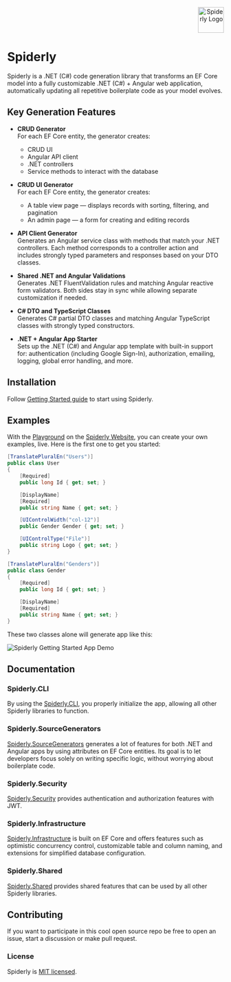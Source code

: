 <div align="right">
  <img src="https://github.com/filiptrivan/spiderly/blob/main/spiderly-logo.svg" alt="Spiderly Logo" width="60"/>
</div>

# Spiderly
Spiderly is a .NET (C#) code generation library that transforms an EF Core model into a fully customizable .NET (C#) + Angular web application, automatically updating all repetitive boilerplate code as your model evolves.

## Key Generation Features
- **CRUD Generator**  
  For each EF Core entity, the generator creates:
  - CRUD UI  
  - Angular API client  
  - .NET controllers  
  - Service methods to interact with the database

- **CRUD UI Generator**  
  For each EF Core entity, the generator creates:
  - A table view page — displays records with sorting, filtering, and pagination  
  - An admin page — a form for creating and editing records

- **API Client Generator**  
  Generates an Angular service class with methods that match your .NET controllers. Each method corresponds to a controller action and includes strongly typed parameters and responses based on your DTO classes.

- **Shared .NET and Angular Validations**  
  Generates .NET FluentValidation rules and matching Angular reactive form validators. Both sides stay in sync while allowing separate customization if needed.

- **C# DTO and TypeScript Classes**  
  Generates C# partial DTO classes and matching Angular TypeScript classes with strongly typed constructors.

- **.NET + Angular App Starter**  
  Sets up the .NET (C#) and Angular app template with built-in support for: authentication (including Google Sign-In), authorization, emailing, logging, global error handling, and more.

## Installation
Follow [Getting Started guide](https://www.spiderly.dev/docs/getting-started) to start using Spiderly.

## Examples
With the [Playground](https://www.spiderly.dev/playground) on the [Spiderly Website](https://www.spiderly.dev), you can create your own examples, live. Here is the first one to get you started:
```csharp
[TranslatePluralEn("Users")]
public class User
{
    [Required]
    public long Id { get; set; }

    [DisplayName]
    [Required]
    public string Name { get; set; }

    [UIControlWidth("col-12")]
    public Gender Gender { get; set; }

    [UIControlType("File")]
    public string Logo { get; set; }
}
```
```csharp
[TranslatePluralEn("Genders")]
public class Gender
{
    [Required]
    public long Id { get; set; }

    [DisplayName]
    [Required]
    public string Name { get; set; }
}
```
These two classes alone will generate app like this:
<div>
  <img src="https://github.com/filiptrivan/spiderly/blob/main/spiderly-app-demo.png" alt="Spiderly Getting Started App Demo"/>
</div>

## Documentation

### Spiderly.CLI
By using the [Spiderly.CLI](https://github.com/filiptrivan/spiderly/tree/main/Spiderly.CLI), you properly initialize the app, allowing all other Spiderly libraries to function.

### Spiderly.SourceGenerators
[Spiderly.SourceGenerators](https://github.com/filiptrivan/spiderly/tree/main/Spiderly.SourceGenerators) generates a lot of features for both .NET and Angular apps by using attributes on EF Core entities. Its goal is to let developers focus solely on writing specific logic, without worrying about boilerplate code.

### Spiderly.Security
[Spiderly.Security](https://github.com/filiptrivan/spiderly/tree/main/Spiderly.Security) provides authentication and authorization features with JWT.

### Spiderly.Infrastructure
[Spiderly.Infrastructure](https://github.com/filiptrivan/spiderly/tree/main/Spiderly.Infrastructure) is built on EF Core and offers features such as optimistic concurrency control, customizable table and column naming, and extensions for simplified database configuration.

### Spiderly.Shared
[Spiderly.Shared](https://github.com/filiptrivan/spiderly/tree/main/Spiderly.Shared) provides shared features that can be used by all other Spiderly libraries.

## Contributing
If you want to participate in this cool open source repo be free to open an issue, start a discussion or make pull request.

### License
Spiderly is [MIT licensed](https://github.com/filiptrivan/spiderly/blob/main/LICENSE).
